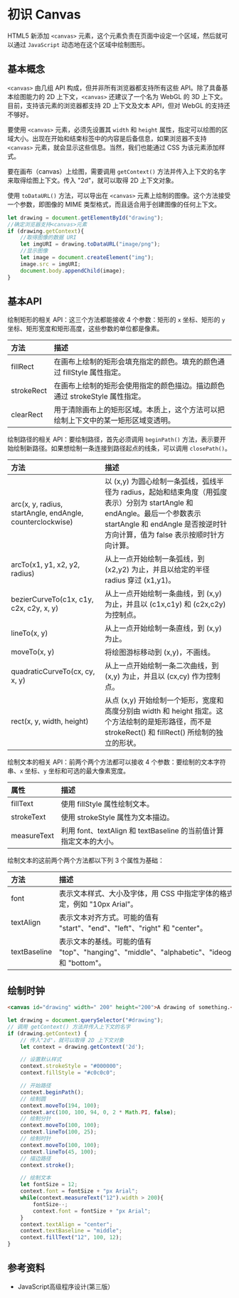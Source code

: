 # 初识 Canvas

HTML5 新添加 `<canvas>` 元素，这个元素负责在页面中设定一个区域，然后就可以通过 `JavaScript` 动态地在这个区域中绘制图形。

## 基本概念

`<canvas>` 由几组 API 构成，但并非所有浏览器都支持所有这些 API。除了具备基本绘图能力的 2D 上下文，`<canvas>` 还建议了一个名为 WebGL 的 3D 上下文。目前，支持该元素的浏览器都支持 2D 上下文及文本 API，但对 WebGL 的支持还不够好。

要使用 `<canvas>` 元素，必须先设置其 `width` 和 `height` 属性，指定可以绘图的区域大小。出现在开始和结束标签中的内容是后备信息，如果浏览器不支持 `<canvas>` 元素，就会显示这些信息。当然，我们也能通过 CSS 为该元素添加样式。

要在画布（canvas）上绘图，需要调用 `getContext()` 方法并传入上下文的名字来取得绘图上下文。传入 "2d"，就可以取得 2D 上下文对象。

使用 `toDataURL()` 方法，可以导出在 `<canvas>` 元素上绘制的图像。这个方法接受一个参数，即图像的 MIME 类型格式，而且适合用于创建图像的任何上下文。

```javascript
let drawing = document.getElementById("drawing");
//确定浏览器支持<canvas>元素
if (drawing.getContext){
    //取得图像的数据 URI
    let imgURI = drawing.toDataURL("image/png");
    //显示图像
    let image = document.createElement("img");
    image.src = imgURI;
    document.body.appendChild(image);
}
```

## 基本API

绘制矩形的相关 API：这三个方法都能接收 4 个参数：矩形的 `x` 坐标、矩形的 `y` 坐标、矩形宽度和矩形高度，这些参数的单位都是像素。

| 方法 | 描述 |
| :-- | :-- |
| fillRect | 在画布上绘制的矩形会填充指定的颜色。填充的颜色通过 fillStyle 属性指定。 |
| strokeRect | 在画布上绘制的矩形会使用指定的颜色描边。描边颜色通过 strokeStyle 属性指定。 |
| clearRect | 用于清除画布上的矩形区域。本质上，这个方法可以把绘制上下文中的某一矩形区域变透明。 |

绘制路径的相关 API：要绘制路径，首先必须调用 `beginPath()` 方法，表示要开始绘制新路径。如果想绘制一条连接到路径起点的线条，可以调用 `closePath()`。

| 方法 | 描述 |
| :-- | :-- |
| arc(x, y, radius, startAngle, endAngle, counterclockwise) | 以 (x,y) 为圆心绘制一条弧线，弧线半径为 radius，起始和结束角度（用弧度表示）分别为 startAngle 和 endAngle。最后一个参数表示 startAngle 和 endAngle 是否按逆时针方向计算，值为 false 表示按顺时针方向计算。 |
| arcTo(x1, y1, x2, y2, radius) | 从上一点开始绘制一条弧线，到 (x2,y2) 为止，并且以给定的半径 radius 穿过 (x1,y1)。 |
| bezierCurveTo(c1x, c1y, c2x, c2y, x, y) | 从上一点开始绘制一条曲线，到 (x,y) 为止，并且以 (c1x,c1y) 和 (c2x,c2y) 为控制点。 |
| lineTo(x, y) | 从上一点开始绘制一条直线，到 (x,y) 为止。 |
| moveTo(x, y) | 将绘图游标移动到 (x,y)，不画线。 |
| quadraticCurveTo(cx, cy, x, y) | 从上一点开始绘制一条二次曲线，到 (x,y) 为止，并且以 (cx,cy) 作为控制点。 |
| rect(x, y, width, height) | 从点 (x,y) 开始绘制一个矩形，宽度和高度分别由 width 和 height 指定。这个方法绘制的是矩形路径，而不是 strokeRect() 和  fillRect() 所绘制的独立的形状。 |

绘制文本的相关 API：前两个两个方法都可以接收 4 个参数：要绘制的文本字符串、`x` 坐标、`y` 坐标和可选的最大像素宽度。

| 属性 | 描述 |
| :-- | :-- |
| fillText | 使用 fillStyle 属性绘制文本。 |
| strokeText | 使用 strokeStyle 属性为文本描边。 |
| measureText | 利用 font、textAlign 和 textBaseline 的当前值计算指定文本的大小。 |

绘制文本的这前两个两个方法都以下列 3 个属性为基础：

| 方法 | 描述 |
| :-- | :-- |
| font | 表示文本样式、大小及字体，用 CSS 中指定字体的格式来指定，例如 "10px Arial"。 |
| textAlign | 表示文本对齐方式。可能的值有 "start"、"end"、"left"、"right" 和 "center"。 |
| textBaseline | 表示文本的基线。可能的值有 "top"、"hanging"、"middle"、"alphabetic"、"ideographic" 和 "bottom"。 |

## 绘制时钟

```html
<canvas id="drawing" width=" 200" height="200">A drawing of something.</canvas>
```

```javascript
let drawing = document.querySelector("#drawing");
// 调用 getContext() 方法并传入上下文的名字
if (drawing.getContext) {
    // 传入"2d"，就可以取得 2D 上下文对象
    let context = drawing.getContext('2d');

    // 设置默认样式
    context.strokeStyle = "#000000";
    context.fillStyle = "#c0c0c0";

    // 开始路径
    context.beginPath();
    // 绘制圆
    context.moveTo(194, 100);
    context.arc(100, 100, 94, 0, 2 * Math.PI, false);
    // 绘制分针
    context.moveTo(100, 100);
    context.lineTo(100, 25);
    // 绘制时针
    context.moveTo(100, 100);
    context.lineTo(45, 100);
    // 描边路径
    context.stroke();

    // 绘制文本
    let fontSize = 12;
    context.font = fontSize + "px Arial";
    while(context.measureText("12").width > 200){
        fontSize--;
        context.font = fontSize + "px Arial";
    }
    context.textAlign = "center";
    context.textBaseline = "middle";
    context.fillText("12", 100, 12);
}
```

## 参考资料

* JavaScript高级程序设计(第三版）
